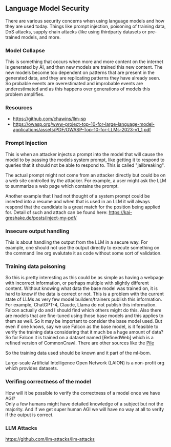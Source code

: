 ## Language Model Security

There are various security concerns when using language models and how they are
used today. Things like prompt injection, poisoning of training data, DoS
attacks, supply chain attacks (like using thirdparty datasets or pre-trained
models, and more.

### Model Collapse
This is something that occurs when more and more content on the internet is
generated by AI, and then new models are trained this new content. The new
models become too dependent on patterns that are present in the generated data,
and they are replicating patterns they have already seen.
So probable events are overestimated and improbable events are underestimated
and as this happens over generations of models this problem amplifies.

### Resources
* https://github.com/chawins/llm-sp
* https://owasp.org/www-project-top-10-for-large-language-model-applications/assets/PDF/OWASP-Top-10-for-LLMs-2023-v1_1.pdf


### Prompt Injection
This is when an attacker injects a prompt into the model that will cause the
model to by passing the models system prompt, like getting it to respond to
queries that it should not be able to respond to. This is called "jailbreaking".

The actual prompt might not come from an attacker directly but could be on a
web site controlled by the attacker. For example, a user might ask the LLM to
summarize a web page which contains the prompt.

Another example that I had not thought of a system prompt could be inserted into
a resume and when that is used in an LLM it will always respond that the
candidate is a great match for the position being applied for. Detail of such
and attach can be found here: https://kai-greshake.de/posts/inject-my-pdf/


### Insecure output handling
This is about handling the output from the LLM in a secure way. For example, one
should not use the output directly to execute something on the command line org
evalutate it as code without some sort of validation.

### Training data poisoning
So this is pretty interesting as this could be as simple as having a webpage
with incorrect information, or perhaps multiple with slightly different content.
Without knowing what data the base model was trained on, it is hard to know if
the data is correct or not. This is a problem with the current state of LLMs
as very few model builders/trainers publish this information. For example,
ChatGPT-4, Claude, Llama do not publish this information. Falcon actually do
and I should find which others might do this. Also there are models that are
fine-tuned using those base models and this applies to them as well. So it may
be important to consider the base model used. But even if one knows, say we use
Falcon as the base model, is it feasible to verify the training data considering
that it much be a huge amount of data?  
So for Falcon it is trained on a dataset named [RefinedWeb] which is a refined
version of CommonCrawl. 
There are other sources like the [Pile]

So the training data used should be known and it part of the ml-bom.

Large-scale Artificial Intelligence Open Network (LAION) is a non-profit org
which provides datasets.


[rerfinedweb]: https://huggingface.co/datasets/tiiuae/falcon-refinedweb
[pile]: https://pile.eleuther.ai/

### Verifing correctness of the model
How will it be possible to verify the correctness of a model once we have AGI?  
Only a few humans might have detailed knowledge of a subject but not the
majority. And if we get super human AGI we will have no way at all to verify
if the output is correct.

### LLM Attacks
https://github.com/llm-attacks/llm-attacks
